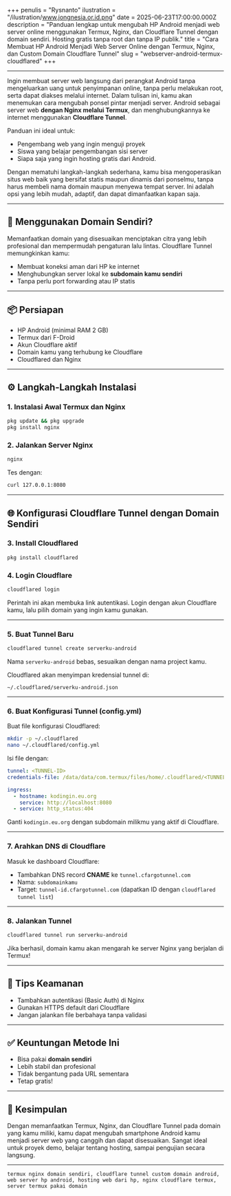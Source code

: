 +++
penulis = "Rysnanto"
ilustration = "/ilustration/www.jongnesia.or.id.png"
date = 2025-06-23T17:00:00.000Z
description = "Panduan lengkap untuk mengubah HP Android menjadi web server online menggunakan Termux, Nginx, dan Cloudflare Tunnel dengan domain sendiri. Hosting gratis tanpa root dan tanpa IP publik."
title = "Cara Membuat HP Android Menjadi Web Server Online dengan Termux, Nginx, dan Custom Domain Cloudflare Tunnel"
slug = "webserver-android-termux-cloudflared"
+++

***

Ingin membuat server web langsung dari perangkat Android tanpa mengeluarkan uang untuk penyimpanan online, tanpa perlu melakukan root, serta dapat diakses melalui internet. Dalam tulisan ini, kamu akan menemukan cara mengubah ponsel pintar menjadi server. Android sebagai server web **dengan Nginx melalui Termux**, dan menghubungkannya ke internet menggunakan **Cloudflare Tunnel**.

Panduan ini ideal untuk:

* Pengembang web yang ingin menguji proyek
* Siswa yang belajar pengembangan sisi server
* Siapa saja yang ingin hosting gratis dari Android.

Dengan mematuhi langkah-langkah sederhana, kamu bisa mengoperasikan situs web baik yang bersifat statis maupun dinamis dari ponselmu, tanpa harus membeli nama domain maupun menyewa tempat server. Ini adalah opsi yang lebih mudah, adaptif, dan dapat dimanfaatkan kapan saja.

***

## 🎯 Menggunakan Domain Sendiri?

Memanfaatkan domain yang disesuaikan menciptakan citra yang lebih profesional dan mempermudah pengaturan lalu lintas. Cloudflare Tunnel memungkinkan kamu:

* Membuat koneksi aman dari HP ke internet
* Menghubungkan server lokal ke **subdomain kamu sendiri**
* Tanpa perlu port forwarding atau IP statis

***

## 📦 Persiapan

* HP Android (minimal RAM 2 GB)
* Termux dari F-Droid
* Akun Cloudflare aktif
* Domain kamu yang terhubung ke Cloudflare
* Cloudflared dan Nginx

***

## ⚙️ Langkah-Langkah Instalasi

### 1. Instalasi Awal Termux dan Nginx

```bash
pkg update && pkg upgrade
pkg install nginx
```

### 2. Jalankan Server Nginx

```bash
nginx
```

Tes dengan:

```bash
curl 127.0.0.1:8080
```

***

## 🌐 Konfigurasi Cloudflare Tunnel dengan Domain Sendiri

### 3. Install Cloudflared

```bash
pkg install cloudflared
```

### 4. Login Cloudflare

```bash
cloudflared login
```

Perintah ini akan membuka link autentikasi. Login dengan akun Cloudflare kamu, lalu pilih domain yang ingin kamu gunakan.

***

### 5. Buat Tunnel Baru

```bash
cloudflared tunnel create serverku-android
```

Nama `serverku-android` bebas, sesuaikan dengan nama project kamu.

Cloudflared akan menyimpan kredensial tunnel di:

```
~/.cloudflared/serverku-android.json
```

***

### 6. Buat Konfigurasi Tunnel (config.yml)

Buat file konfigurasi Cloudflared:

```bash
mkdir -p ~/.cloudflared
nano ~/.cloudflared/config.yml
```

Isi file dengan:

```yaml
tunnel: <TUNNEL-ID>
credentials-file: /data/data/com.termux/files/home/.cloudflared/<TUNNEL-ID>.json

ingress:
  - hostname: kodingin.eu.org
    service: http://localhost:8080
  - service: http_status:404
```

Ganti `kodingin.eu.org` dengan subdomain milikmu yang aktif di Cloudflare.

***

### 7. Arahkan DNS di Cloudflare

Masuk ke dashboard Cloudflare:

* Tambahkan DNS record **CNAME** ke `tunnel.cfargotunnel.com`
* Nama: `subdomainkamu`
* Target: `tunnel-id.cfargotunnel.com` (dapatkan ID dengan `cloudflared tunnel list`)

***

### 8. Jalankan Tunnel

```bash
cloudflared tunnel run serverku-android
```

Jika berhasil, domain kamu akan mengarah ke server Nginx yang berjalan di Termux!

***

## 🔐 Tips Keamanan

* Tambahkan autentikasi (Basic Auth) di Nginx
* Gunakan HTTPS default dari Cloudflare
* Jangan jalankan file berbahaya tanpa validasi

***

## ✅ Keuntungan Metode Ini

* Bisa pakai **domain sendiri**
* Lebih stabil dan profesional
* Tidak bergantung pada URL sementara
* Tetap gratis!

***

## 🧾 Kesimpulan

Dengan memanfaatkan Termux, Nginx, dan Cloudflare Tunnel pada domain yang kamu miliki, kamu dapat mengubah smartphone Android kamu menjadi server web yang canggih dan dapat disesuaikan. Sangat ideal untuk proyek demo, belajar tentang hosting, sampai pengujian secara langsung.

***

```
termux nginx domain sendiri, cloudflare tunnel custom domain android, web server hp android, hosting web dari hp, nginx cloudflare termux, server termux pakai domain
```
